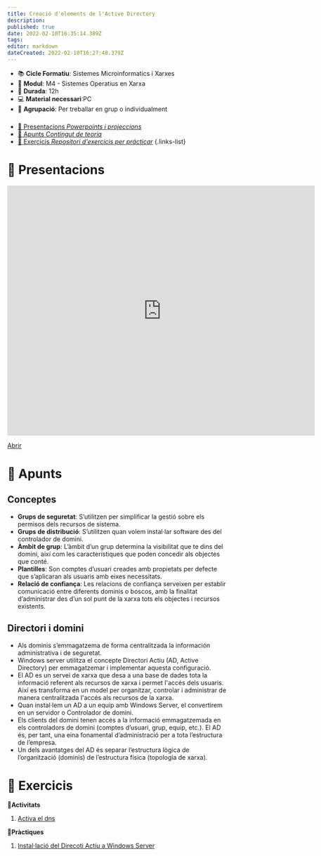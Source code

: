 ```yaml
---
title: Creació d'elements de l'Active Directory
description: 
published: true
date: 2022-02-10T16:35:14.389Z
tags: 
editor: markdown
dateCreated: 2022-02-10T16:27:48.379Z
---
```


- :books: **Cicle Formatiu**: Sistemes Microinformatics i Xarxes
- :notebook_with_decorative_cover: **Modul**: M4 - Sistemes Operatius en Xarxa
- :calendar: **Durada**: 12h
- :computer: **Material necessari**:PC
- :busts_in_silhouette: **Agrupació**: Per treballar en grup o individualment

###

- [:cinema: Presentacions *Powerpoints i projeccions*](#presentacions) 
- [:orange_book: Apunts *Contingut de teoria*](#apunts)
- [:pencil: Exercicis *Repositori d'exercicis per prácticar*](#exercicis)
{.links-list}

# :cinema: Presentacions
<p align="center"><iframe src="https://docs.google.com/presentation/d/1PrIC6T45JNhdRQ4DfTV4s4YtsvNIgeMp//embed?start=false&loop=false&delayms=3000" frameborder="0" width="700" height="569" allowfullscreen="true" mozallowfullscreen="true" webkitallowfullscreen="true"></iframe></p>

[Abrir](https://docs.google.com/presentation/d/1PrIC6T45JNhdRQ4DfTV4s4YtsvNIgeMp//pub?start=false&loop=false&delayms=60000)

# :orange_book: Apunts

## Conceptes
- **Grups de seguretat**:  S’utilitzen per simplificar la gestió sobre els permisos dels recursos de sistema.
- **Grups de distribució**: S’utilitzen quan volem instal·lar software des del controlador de domini.
- **Àmbit de grup**: L’àmbit d’un grup determina la visibilitat que te dins del domini, així com les característiques que poden concedir als objectes que conté.
- **Plantilles**: Son comptes d’usuari creades amb propietats per defecte que s’aplicaran als usuaris amb eixes necessitats.
- **Relació de confiança**: Les relacions de confiança serveixen per establir comunicació entre diferents dominis o boscos, amb la finalitat d’administrar des d’un sol punt de la xarxa tots els objectes i recursos existents.

## Directori i domini

- Als dominis s’emmagatzema de forma centralitzada la información administrativa i de seguretat.
- Windows server utilitza el concepte Directori Actiu (AD, Active Directory) per emmagatzemar i implementar aquesta configuració.
- El AD es un servei  de xarxa que desa a una base de dades tota la informació referent als recursos de xarxa i permet l'accés dels usuaris. Així es transforma en un model per organitzar, controlar i administrar de manera centralitzada l'accés als recursos de la xarxa.
- Quan instal·lem un AD a un equip amb Windows Server, el convertirem en un servidor o Controlador de domini.
- Els clients del domini tenen accés a la informació emmagatzemada en els controladors de domini (comptes d’usuari, grup, equip, etc.). El AD és, per tant, una eina fonamental d’administració per a tota l’estructura de l’empresa.
- Un dels avantatges del AD és separar l’estructura lògica de l’organització (dominis) de l’estructura física (topologia de xarxa).


# :pencil: Exercicis
  **:thought_balloon:Activitats**
  
1. [Activa el dns](activa-dns)
  
  **:busts_in_silhouette:Pràctiques**
  
1.   [Instal·lació del Direcoti Actiu a Windows Server](active-directory)
